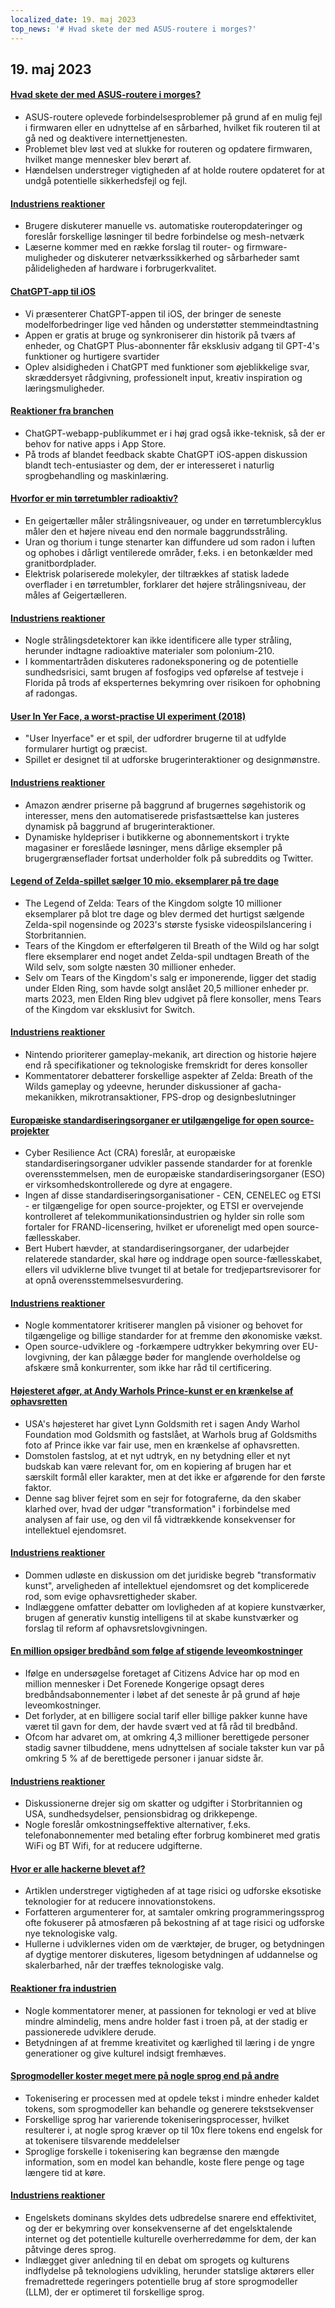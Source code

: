 ```yaml
---
localized_date: 19. maj 2023
top_news: '# Hvad skete der med ASUS-routere i morges?'
---
```


## 19. maj 2023

#### [Hvad skete der med ASUS-routere i morges?](https://www.downtowndougbrown.com/2023/05/what-happened-with-asus-routers-this-morning/)

- ASUS-routere oplevede forbindelsesproblemer på grund af en mulig fejl i firmwaren eller en udnyttelse af en sårbarhed, hvilket fik routeren til at gå ned og deaktivere internettjenesten.
- Problemet blev løst ved at slukke for routeren og opdatere firmwaren, hvilket mange mennesker blev berørt af.
- Hændelsen understreger vigtigheden af at holde routere opdateret for at undgå potentielle sikkerhedsfejl og fejl.

#### [Industriens reaktioner](http://news.ycombinator.com/item?id=35983866)

- Brugere diskuterer manuelle vs. automatiske routeropdateringer og foreslår forskellige løsninger til bedre forbindelse og mesh-netværk
- Læserne kommer med en række forslag til router- og firmware-muligheder og diskuterer netværkssikkerhed og sårbarheder samt pålideligheden af hardware i forbrugerkvalitet.

#### [ChatGPT-app til iOS](https://openai.com/blog/introducing-the-chatgpt-app-for-ios)

- Vi præsenterer ChatGPT-appen til iOS, der bringer de seneste modelforbedringer lige ved hånden og understøtter stemmeindtastning
- Appen er gratis at bruge og synkroniserer din historik på tværs af enheder, og ChatGPT Plus-abonnenter får eksklusiv adgang til GPT-4's funktioner og hurtigere svartider
- Oplev alsidigheden i ChatGPT med funktioner som øjeblikkelige svar, skræddersyet rådgivning, professionelt input, kreativ inspiration og læringsmuligheder.

#### [Reaktioner fra branchen](http://news.ycombinator.com/item?id=35990552)

- ChatGPT-webapp-publikummet er i høj grad også ikke-teknisk, så der er behov for native apps i App Store.
- På trods af blandet feedback skabte ChatGPT iOS-appen diskussion blandt tech-entusiaster og dem, der er interesseret i naturlig sprogbehandling og maskinlæring.

#### [Hvorfor er min tørretumbler radioaktiv?](https://physics.stackexchange.com/questions/764460/why-is-my-dryer-radioactive)

- En geigertæller måler strålingsniveauer, og under en tørretumblercyklus måler den et højere niveau end den normale baggrundsstråling.
- Uran og thorium i tunge stenarter kan diffundere ud som radon i luften og ophobes i dårligt ventilerede områder, f.eks. i en betonkælder med granitbordplader.
- Elektrisk polariserede molekyler, der tiltrækkes af statisk ladede overflader i en tørretumbler, forklarer det højere strålingsniveau, der måles af Geigertælleren.

#### [Industriens reaktioner](http://news.ycombinator.com/item?id=35990858)

- Nogle strålingsdetektorer kan ikke identificere alle typer stråling, herunder indtagne radioaktive materialer som polonium-210.
- I kommentartråden diskuteres radoneksponering og de potentielle sundhedsrisici, samt brugen af fosfogips ved opførelse af testveje i Florida på trods af eksperternes bekymring over risikoen for ophobning af radongas.

#### [User In Yer Face, a worst-practise UI experiment (2018)](https://userinyerface.com/)

- "User Inyerface" er et spil, der udfordrer brugerne til at udfylde formularer hurtigt og præcist.
- Spillet er designet til at udforske brugerinteraktioner og designmønstre.

#### [Industriens reaktioner](http://news.ycombinator.com/item?id=35985240)

- Amazon ændrer priserne på baggrund af brugernes søgehistorik og interesser, mens den automatiserede prisfastsættelse kan justeres dynamisk på baggrund af brugerinteraktioner.
- Dynamiske hyldepriser i butikkerne og abonnementskort i trykte magasiner er foreslåede løsninger, mens dårlige eksempler på brugergrænseflader fortsat underholder folk på subreddits og Twitter.

#### [Legend of Zelda-spillet sælger 10 mio. eksemplarer på tre dage](https://finance.yahoo.com/news/legend-zelda-game-sells-10-172603983.html)

- The Legend of Zelda: Tears of the Kingdom solgte 10 millioner eksemplarer på blot tre dage og blev dermed det hurtigst sælgende Zelda-spil nogensinde og 2023's største fysiske videospilslancering i Storbritannien.
- Tears of the Kingdom er efterfølgeren til Breath of the Wild og har solgt flere eksemplarer end noget andet Zelda-spil undtagen Breath of the Wild selv, som solgte næsten 30 millioner enheder.
- Selv om Tears of the Kingdom's salg er imponerende, ligger det stadig under Elden Ring, som havde solgt anslået 20,5 millioner enheder pr. marts 2023, men Elden Ring blev udgivet på flere konsoller, mens Tears of the Kingdom var eksklusivt for Switch.

#### [Industriens reaktioner](http://news.ycombinator.com/item?id=35986956)

- Nintendo prioriterer gameplay-mekanik, art direction og historie højere end rå specifikationer og teknologiske fremskridt for deres konsoller
- Kommentatorer debatterer forskellige aspekter af Zelda: Breath of the Wilds gameplay og ydeevne, herunder diskussioner af gacha-mekanikken, mikrotransaktioner, FPS-drop og designbeslutninger

#### [Europæiske standardiseringsorganer er utilgængelige for open source-projekter](https://blog.opensource.org/another-issue-with-the-cyber-resilience-act-european-standards-bodies-are-inaccessible-to-open-source-projects/)

- Cyber Resilience Act (CRA) foreslår, at europæiske standardiseringsorganer udvikler passende standarder for at forenkle overensstemmelsen, men de europæiske standardiseringsorganer (ESO) er virksomhedskontrollerede og dyre at engagere.
- Ingen af disse standardiseringsorganisationer - CEN, CENELEC og ETSI - er tilgængelige for open source-projekter, og ETSI er overvejende kontrolleret af telekommunikationsindustrien og hylder sin rolle som fortaler for FRAND-licensering, hvilket er uforeneligt med open source-fællesskaber.
- Bert Hubert hævder, at standardiseringsorganer, der udarbejder relaterede standarder, skal høre og inddrage open source-fællesskabet, ellers vil udviklerne blive tvunget til at betale for tredjepartsrevisorer for at opnå overensstemmelsesvurdering.

#### [Industriens reaktioner](http://news.ycombinator.com/item?id=35985590)

- Nogle kommentatorer kritiserer manglen på visioner og behovet for tilgængelige og billige standarder for at fremme den økonomiske vækst.
- Open source-udviklere og -forkæmpere udtrykker bekymring over EU-lovgivning, der kan pålægge bøder for manglende overholdelse og afskære små konkurrenter, som ikke har råd til certificering.

#### [Højesteret afgør, at Andy Warhols Prince-kunst er en krænkelse af ophavsretten](https://petapixel.com/2023/05/18/supreme-court-rules-andy-warhols-prince-art-is-copyright-infringement/)

- USA's højesteret har givet Lynn Goldsmith ret i sagen Andy Warhol Foundation mod Goldsmith og fastslået, at Warhols brug af Goldsmiths foto af Prince ikke var fair use, men en krænkelse af ophavsretten.
- Domstolen fastslog, at et nyt udtryk, en ny betydning eller et nyt budskab kan være relevant for, om en kopiering af brugen har et særskilt formål eller karakter, men at det ikke er afgørende for den første faktor.
- Denne sag bliver fejret som en sejr for fotograferne, da den skaber klarhed over, hvad der udgør "transformation" i forbindelse med analysen af fair use, og den vil få vidtrækkende konsekvenser for intellektuel ejendomsret.

#### [Industriens reaktioner](http://news.ycombinator.com/item?id=35991725)

- Dommen udløste en diskussion om det juridiske begreb "transformativ kunst", arveligheden af intellektuel ejendomsret og det komplicerede rod, som evige ophavsrettigheder skaber.
- Indlæggene omfatter debatter om lovligheden af at kopiere kunstværker, brugen af generativ kunstig intelligens til at skabe kunstværker og forslag til reform af ophavsretslovgivningen.

#### [En million opsiger bredbånd som følge af stigende leveomkostninger](https://www.bbc.com/news/technology-65622403)

- Ifølge en undersøgelse foretaget af Citizens Advice har op mod en million mennesker i Det Forenede Kongerige opsagt deres bredbåndsabonnementer i løbet af det seneste år på grund af høje leveomkostninger.
- Det forlyder, at en billigere social tarif eller billige pakker kunne have været til gavn for dem, der havde svært ved at få råd til bredbånd.
- Ofcom har advaret om, at omkring 4,3 millioner berettigede personer stadig savner tilbuddene, mens udnyttelsen af sociale takster kun var på omkring 5 % af de berettigede personer i januar sidste år.

#### [Industriens reaktioner](http://news.ycombinator.com/item?id=35984928)

- Diskussionerne drejer sig om skatter og udgifter i Storbritannien og USA, sundhedsydelser, pensionsbidrag og drikkepenge.
- Nogle foreslår omkostningseffektive alternativer, f.eks. telefonabonnementer med betaling efter forbrug kombineret med gratis WiFi og BT Wifi, for at reducere udgifterne.

#### [Hvor er alle hackerne blevet af?](https://morepablo.com/2023/05/where-have-all-the-hackers-gone.html)

- Artiklen understreger vigtigheden af at tage risici og udforske eksotiske teknologier for at reducere innovationstokens.
- Forfatteren argumenterer for, at samtaler omkring programmeringssprog ofte fokuserer på atmosfæren på bekostning af at tage risici og udforske nye teknologiske valg.
- Hullerne i udviklernes viden om de værktøjer, de bruger, og betydningen af dygtige mentorer diskuteres, ligesom betydningen af uddannelse og skalerbarhed, når der træffes teknologiske valg.

#### [Reaktioner fra industrien](http://news.ycombinator.com/item?id=35986270)

- Nogle kommentatorer mener, at passionen for teknologi er ved at blive mindre almindelig, mens andre holder fast i troen på, at der stadig er passionerede udviklere derude.
- Betydningen af at fremme kreativitet og kærlighed til læring i de yngre generationer og give kulturel indsigt fremhæves.

#### [Sprogmodeller koster meget mere på nogle sprog end på andre](https://blog.yenniejun.com/p/all-languages-are-not-created-tokenized)

- Tokenisering er processen med at opdele tekst i mindre enheder kaldet tokens, som sprogmodeller kan behandle og generere tekstsekvenser
- Forskellige sprog har varierende tokeniseringsprocesser, hvilket resulterer i, at nogle sprog kræver op til 10x flere tokens end engelsk for at tokenisere tilsvarende meddelelser
- Sproglige forskelle i tokenisering kan begrænse den mængde information, som en model kan behandle, koste flere penge og tage længere tid at køre.

#### [Industriens reaktioner](http://news.ycombinator.com/item?id=35983707)

- Engelskets dominans skyldes dets udbredelse snarere end effektivitet, og der er bekymring over konsekvenserne af det engelsktalende internet og det potentielle kulturelle overherredømme for dem, der kan påtvinge deres sprog.
- Indlægget giver anledning til en debat om sprogets og kulturens indflydelse på teknologiens udvikling, herunder statslige aktørers eller fremadrettede regeringers potentielle brug af store sprogmodeller (LLM), der er optimeret til forskellige sprog.
